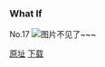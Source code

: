 ### What If
No.17
![图片不见了~~~](https://imgs.xkcd.com/comics/what_if.jpg)

[原址](https://xkcd.com//17) [下载](https://imgs.xkcd.com/comics/what_if.jpg)


